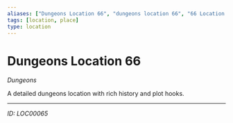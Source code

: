 ```yaml
---
aliases: ["Dungeons Location 66", "dungeons location 66", "66 Location Dungeons"]
tags: [location, place]
type: location
---
```


# Dungeons Location 66

*Dungeons*

A detailed dungeons location with rich history and plot hooks.

---
*ID: LOC00065*